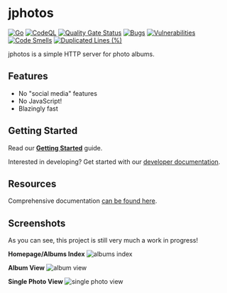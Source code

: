 # jphotos

[![Go](https://github.com/prplecake/jphotos/actions/workflows/go.yml/badge.svg)](https://github.com/prplecake/jphotos/actions/workflows/go.yml)
[![CodeQL](https://github.com/prplecake/jphotos/actions/workflows/codeql-analysis.yml/badge.svg)](https://github.com/prplecake/jphotos/actions/workflows/codeql-analysis.yml)
[![Quality Gate Status](https://sonarcloud.io/api/project_badges/measure?project=prplecake_jphotos&metric=alert_status)](https://sonarcloud.io/dashboard?id=prplecake_jphotos)
[![Bugs](https://sonarcloud.io/api/project_badges/measure?project=prplecake_jphotos&metric=bugs)](https://sonarcloud.io/dashboard?id=prplecake_jphotos)
[![Vulnerabilities](https://sonarcloud.io/api/project_badges/measure?project=prplecake_jphotos&metric=vulnerabilities)](https://sonarcloud.io/dashboard?id=prplecake_jphotos)
[![Code Smells](https://sonarcloud.io/api/project_badges/measure?project=prplecake_jphotos&metric=code_smells)](https://sonarcloud.io/dashboard?id=prplecake_jphotos)
[![Duplicated Lines (%)](https://sonarcloud.io/api/project_badges/measure?project=prplecake_jphotos&metric=duplicated_lines_density)](https://sonarcloud.io/dashboard?id=prplecake_jphotos)

jphotos is a simple HTTP server for photo albums.

## Features

* No "social media" features
* No JavaScript!
* Blazingly fast

## Getting Started

Read our [**Getting Started**][getting-started] guide.

Interested in developing? Get started with our [developer documentation][dev-docs].

[getting-started]:https://github.com/prplecake/jphotos/wiki/getting-started
[dev-docs]:https://github.com/prplecake/jphotos/wiki/Developing:-Getting-Started

## Resources

Comprehensive documentation [can be found here][wiki].

[wiki]:https://github.com/prplecake/jphotos/wiki

## Screenshots

As you can see, this project is still very much a work in progress!

**Homepage/Albums Index**
![albums index](https://drop.jrgnsn.net/HcHn.png)

**Album View**
![album view](https://drop.jrgnsn.net/yC3_.png)

**Single Photo View**
![single photo view](https://drop.jrgnsn.net/DGF7.png)
